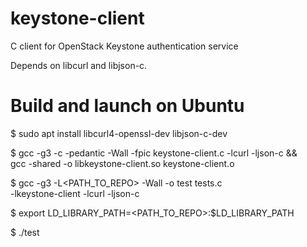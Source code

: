 keystone-client
===============

C client for OpenStack Keystone authentication service

Depends on libcurl and libjson-c.

Build and launch on Ubuntu
==========================
$ sudo apt install libcurl4-openssl-dev libjson-c-dev

$ gcc -g3 -c -pedantic -Wall -fpic keystone-client.c -lcurl -ljson-c && \
gcc -shared -o libkeystone-client.so keystone-client.o

$ gcc -g3 -L<PATH_TO_REPO> -Wall -o test tests.c \
-lkeystone-client -lcurl -ljson-c

$ export LD_LIBRARY_PATH=<PATH_TO_REPO>:$LD_LIBRARY_PATH

$ ./test
